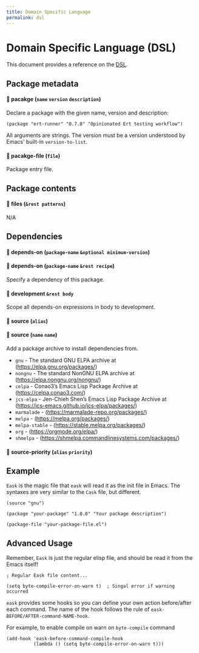 ```yaml
---
title: Domain Specific Language
permalink: dsl
---
```


# Domain Specific Language (DSL)

This document provides a reference on the [DSL](https://en.wikipedia.org/wiki/Domain-specific_language).

## Package metadata

#### 🔎 **pacakge** (`name` `version` `description`)

Declare a package with the given name, version and description:

```elisp
(package "ert-runner" "0.7.0" "Opinionated Ert testing workflow")
```

All arguments are strings. The version must be a version understood by Emacs'
built-in `version-to-list`.

#### 🔎 **pacakge-file** (`file`)

Package entry file.

## Package contents

#### 🔎 **files** (`&rest patterns`)

N/A

## Dependencies

#### 🔎 **depends-on** (`package-name` `&optional minimum-version`)
#### 🔎 **depends-on** (`package-name` `&rest recipe`)

Specify a dependency of this package.

#### 🔎 **development** `&rest body`

Scope all depends-on expressions in body to development.


#### 🔎 **source** (`alias`)
#### 🔎 **source** (`name` `name`)

Add a package archive to install dependencies from.

* `gnu` - The standard GNU ELPA archive at (https://elpa.gnu.org/packages/)
* `nongnu` - The standard NonGNU ELPA archive at (https://elpa.nongnu.org/nongnu/)
* `celpa` - Conao3’s Emacs Lisp Package Archive at (https://celpa.conao3.com/)
* `jcs-elpa` - Jen-Chieh Shen’s Emacs Lisp Package Archive at (https://jcs-emacs.github.io/jcs-elpa/packages/)
* `marmalade` - (https://marmalade-repo.org/packages/)
* `melpa` - (https://melpa.org/packages/)
* `melpa-stable` - (https://stable.melpa.org/packages/)
* `org` - (https://orgmode.org/elpa/)
* `shmelpa` - (https://shmelpa.commandlinesystems.com/packages/)

#### 🔎 **source-priority** (`alias` `priority`)


## Example

`Eask` is the magic file that `eask` will read it as the init file in Emacs.
The syntaxes are very similar to the `Cask` file, but different.

```elisp
(source "gnu")

(package "your-package" "1.0.0" "Your package description")

(package-file "your-package-file.el")
```

## Advanced Usage

Remember, `Eask` is just the regular elisp file, and should be read it from
the Emacs itself!

```elisp
; Regular Eask file content...

(setq byte-compile-error-on-warn t)  ; Singal error if warning occurred
```

`eask` provides some hooks so you can define your own action before/after
each command. The name of the hook follows the rule of
`eask-BEFORE/AFTER-command-NAME-hook`.

For example, to enable compile on warn on `byte-compile` command

```elisp
(add-hook 'eask-before-command-compile-hook 
          (lambda () (setq byte-compile-error-on-warn t)))
```
